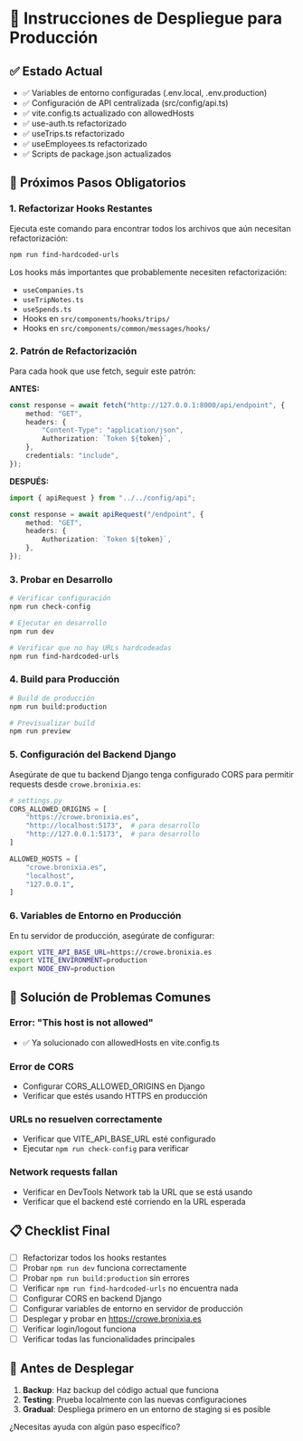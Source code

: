 # 🚀 Instrucciones de Despliegue para Producción

## ✅ Estado Actual
- ✅ Variables de entorno configuradas (.env.local, .env.production)
- ✅ Configuración de API centralizada (src/config/api.ts)
- ✅ vite.config.ts actualizado con allowedHosts
- ✅ use-auth.ts refactorizado
- ✅ useTrips.ts refactorizado  
- ✅ useEmployees.ts refactorizado
- ✅ Scripts de package.json actualizados

## 🔧 Próximos Pasos Obligatorios

### 1. Refactorizar Hooks Restantes
Ejecuta este comando para encontrar todos los archivos que aún necesitan refactorización:

```bash
npm run find-hardcoded-urls
```

Los hooks más importantes que probablemente necesiten refactorización:
- `useCompanies.ts`
- `useTripNotes.ts` 
- `useSpends.ts`
- Hooks en `src/components/hooks/trips/`
- Hooks en `src/components/common/messages/hooks/`

### 2. Patrón de Refactorización

Para cada hook que use fetch, seguir este patrón:

**ANTES:**
```typescript
const response = await fetch("http://127.0.0.1:8000/api/endpoint", {
    method: "GET",
    headers: {
        "Content-Type": "application/json",
        Authorization: `Token ${token}`,
    },
    credentials: "include",
});
```

**DESPUÉS:**
```typescript
import { apiRequest } from "../../config/api";

const response = await apiRequest("/endpoint", {
    method: "GET", 
    headers: {
        Authorization: `Token ${token}`,
    },
});
```

### 3. Probar en Desarrollo

```bash
# Verificar configuración
npm run check-config

# Ejecutar en desarrollo
npm run dev

# Verificar que no hay URLs hardcodeadas
npm run find-hardcoded-urls
```

### 4. Build para Producción

```bash
# Build de producción
npm run build:production

# Previsualizar build
npm run preview
```

### 5. Configuración del Backend Django

Asegúrate de que tu backend Django tenga configurado CORS para permitir requests desde `crowe.bronixia.es`:

```python
# settings.py
CORS_ALLOWED_ORIGINS = [
    "https://crowe.bronixia.es",
    "http://localhost:5173",  # para desarrollo
    "http://127.0.0.1:5173",  # para desarrollo
]

ALLOWED_HOSTS = [
    "crowe.bronixia.es",
    "localhost",
    "127.0.0.1",
]
```

### 6. Variables de Entorno en Producción

En tu servidor de producción, asegúrate de configurar:

```bash
export VITE_API_BASE_URL=https://crowe.bronixia.es
export VITE_ENVIRONMENT=production
export NODE_ENV=production
```

## 🐛 Solución de Problemas Comunes

### Error: "This host is not allowed"
- ✅ Ya solucionado con allowedHosts en vite.config.ts

### Error de CORS
- Configurar CORS_ALLOWED_ORIGINS en Django
- Verificar que estés usando HTTPS en producción

### URLs no resuelven correctamente
- Verificar que VITE_API_BASE_URL esté configurado
- Ejecutar `npm run check-config` para verificar

### Network requests fallan
- Verificar en DevTools Network tab la URL que se está usando
- Verificar que el backend esté corriendo en la URL esperada

## 📋 Checklist Final

- [ ] Refactorizar todos los hooks restantes
- [ ] Probar `npm run dev` funciona correctamente
- [ ] Probar `npm run build:production` sin errores
- [ ] Verificar `npm run find-hardcoded-urls` no encuentra nada
- [ ] Configurar CORS en backend Django
- [ ] Configurar variables de entorno en servidor de producción
- [ ] Desplegar y probar en https://crowe.bronixia.es
- [ ] Verificar login/logout funciona
- [ ] Verificar todas las funcionalidades principales

## 🚨 Antes de Desplegar

1. **Backup**: Haz backup del código actual que funciona
2. **Testing**: Prueba localmente con las nuevas configuraciones
3. **Gradual**: Despliega primero en un entorno de staging si es posible

¿Necesitas ayuda con algún paso específico?
